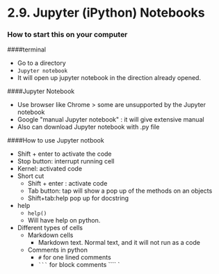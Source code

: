 # 2.9. Jupyter (iPython) Notebooks

### How to start this on your computer

####terminal

- Go to a directory 
- `Jupyter notebook`
- It will open up jupyter notebook in the direction already opened.

####Jupyter Notebook

- Use browser like Chrome > some are unsupported by the Jupyter notebook
- Google "manual Jupyter notebook" : it will give extensive manual 
- Also can download Jupyter notebook with .py file

####How to use Jupyter notbook

- Shift + enter to activate the code 
- Stop button: interrupt running cell
- Kernel: activated code 
- Short cut
  - Shift + enter : activate code
  - Tab button: tap will show a pop up of the methods on an objects
  - Shift+tab:help pop up for docstring
- help
  - `help()`
  - Will have help on python. 
- Different types of cells
  - Markdown cells
    - Markdown text. Normal text, and it will not run as a code
  - Comments in python
    - `#` for one lined comments
    - ` ``` `  for block comments ```` `